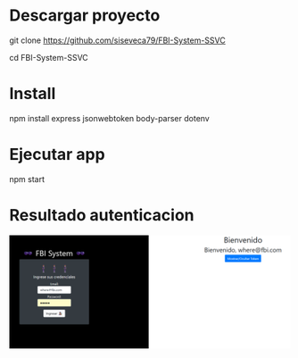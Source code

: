 # Descargar proyecto

git clone https://github.com/siseveca79/FBI-System-SSVC

cd FBI-System-SSVC

# Install

npm install express jsonwebtoken body-parser dotenv

# Ejecutar app

npm start

# Resultado autenticacion

![Resultado](/resultado.png)

